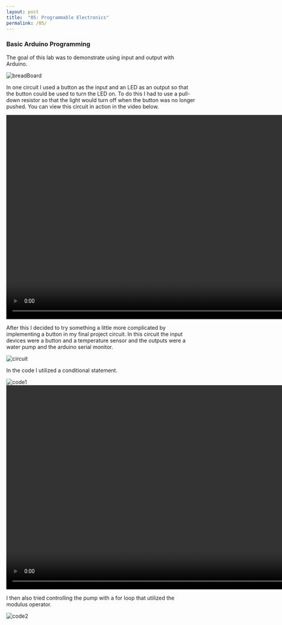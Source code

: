 ```yaml
---
layout: post
title:  "05: Programmable Electronics"
permalink: /05/
---
```


### Basic Arduino Programming

The goal of this lab was to demonstrate using input and output with Arduino. 

<img src="breadBoard.JPG" alt="breadBoard">

In one circuit I used a button as the input and an LED as an output so that the button could be used to turn the LED on. To do this I had to use a pull-down resistor so that the light would turn off when the button was no longer pushed. You can view this circuit in action in the video below.

<video width="955" height="541" controls>
	<source src="ledVid.MOV" type="video/MOV">
</video>


After this I decided to try something a little more complicated by implementing a button in my final project circuit. In this circuit the input devices were a button and a temperature sensor and the outputs were a water pump and the arduino serial monitor.

<img src="circuit.png" alt="circuit">

In the code I utilized a conditional statement.

<img src="code.png" alt="code1">
<video width="955" height="541" controls>
	<source src="pumpVid.MOV" type="video/MOV">
</video>


I then also tried controlling the pump with a for loop that utilized the modulus operator.

<img src="code2.png" alt="code2">


<!-- You can also use HTML tags to include a video -->
<!-- Or to add a download link to any (reasonably small) file in your permalink directory -->



